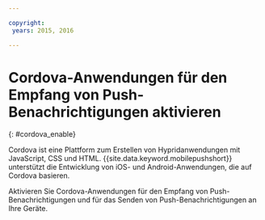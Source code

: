 ```yaml
---

copyright:
 years: 2015, 2016

---
```


# Cordova-Anwendungen für den Empfang von Push-Benachrichtigungen aktivieren
{: #cordova_enable}

Cordova ist eine Plattform zum Erstellen von Hypridanwendungen mit JavaScript, CSS und HTML. {{site.data.keyword.mobilepushshort}} unterstützt die Entwicklung von iOS- und Android-Anwendungen, die auf Cordova basieren.

Aktivieren Sie Cordova-Anwendungen für den Empfang von Push-Benachrichtigungen und für das Senden
von Push-Benachrichtigungen an Ihre Geräte.

